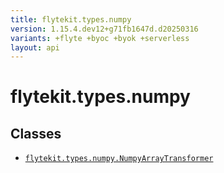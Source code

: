 ```yaml
---
title: flytekit.types.numpy
version: 1.15.4.dev12+g71fb1647d.d20250316
variants: +flyte +byoc +byok +serverless
layout: api
---
```


# flytekit.types.numpy

## Classes
* [`flytekit.types.numpy.NumpyArrayTransformer`](../flytekit.types.numpy/numpyarraytransformer)
